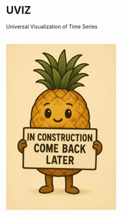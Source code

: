 # UVIZ 

Universal Visualization of Time Series

#


<img src="in_construction.png" alt="image" width="300"/>